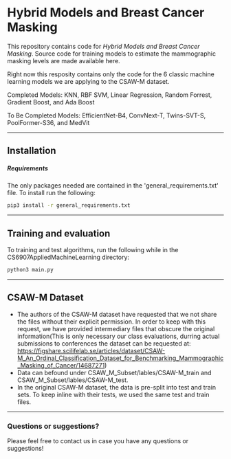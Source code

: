 # Hybrid Models and Breast Cancer Masking

This repository contains code for _Hybrid Models and Breast Cancer Masking_. Source code for training models to estimate the mammographic masking levels are made available here.

Right now this resposity contains only the code for the 6 classic machine learning models we are applying to the CSAW-M dataset.

Completed Models: KNN, RBF SVM, Linear Regression, Random Forrest, Gradient Boost, and Ada Boost

To Be Completed Models: EfficientNet-B4, ConvNext-T, Twins-SVT-S, PoolFormer-S36, and MedVit

---
## Installation

##### Requirements

The only packages needed are contained in the 'general_requirements.txt' file.
To install run the following:

```bash
pip3 install -r general_requirements.txt 
```

---

## Training and evaluation

To training and test algorithms, run the following while in the CS6907AppliedMachineLearning directory:
```bash
python3 main.py
```
---

## CSAW-M Dataset

- The authors of the CSAW-M dataset have requested that we not share the files without their explicit permission. In order to keep with this request, we have provided intermediary files that obscure the original information(This is only necessary our class evaluations, durring actual submissions to conferences the dataset can be requested at: https://figshare.scilifelab.se/articles/dataset/CSAW-M_An_Ordinal_Classification_Dataset_for_Benchmarking_Mammographic_Masking_of_Cancer/14687271)
- Data can befound under CSAW_M_Subset/lables/CSAW-M_train and CSAW_M_Subset/lables/CSAW-M_test.
- In the original CSAW-M dataset, the data is pre-split into test and train sets. To keep inline with their tests, we used the same test and train files.

---

### Questions or suggestions?

Please feel free to contact us in case you have any questions or suggestions!
